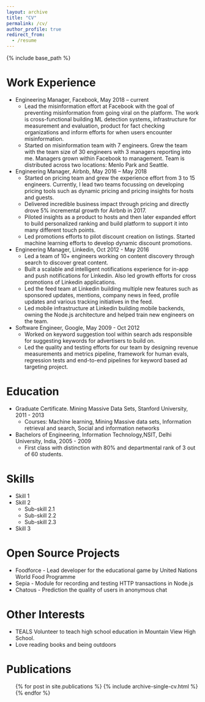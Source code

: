 ```yaml
---
layout: archive
title: "CV"
permalink: /cv/
author_profile: true
redirect_from:
  - /resume
---
```


{% include base_path %}

Work Experience
======
* Engineering Manager, Facebook, May 2018 – current 
  * Lead the misinformation effort at Facebook with the goal of preventing misinformation from going viral on the platform. The work is cross-functional building ML detection systems, infrastructure for measurement and evaluation, product for fact checking organizations and inform efforts for when users encounter misinformation. 
  * Started on misinformation team with 7 engineers. Grew the team with the team size of 30 engineers with 3 managers reporting into me. Managers grown within Facebook to management. Team is distributed across two locations: Menlo Park and Seattle. 
* Engineering Manager, Airbnb, May 2016 – May 2018 
  * Started on pricing team and grew the experience effort from 3 to 15 engineers. Currently, I lead two teams focussing on developing pricing tools such as dynamic pricing and pricing insights for hosts and guests. 
  * Delivered incredible business impact through pricing and directly drove 5% incremental growth for Airbnb in 2017. 
  * Piloted insights as a product to hosts and then later expanded effort to build personalized ranking and build platform to support it into many different touch points. 
  * Led promotions efforts to pilot discount creation on listings. Started machine learning efforts to develop dynamic discount promotions. 
* Engineering Manager, Linkedin, Oct 2012 - May 2016 
  * Led a team of 10+ engineers working on content discovery through search to discover great content. 
  * Built a scalable and intelligent notifications experience for in-app and push notifications for Linkedin. Also led growth efforts for cross promotions of Linkedin applications. 
  * Led the feed team at Linkedin building multiple new features such as sponsored updates, mentions, company news in feed, profile updates and various tracking initiatives in the feed. 
  * Led mobile infrastructure at Linkedin building mobile backends, owning the Node.js architecture and helped train new engineers on the team. 
* Software Engineer, Google, May 2009 - Oct 2012 
  * Worked on keyword suggestion tool within search ads responsible for suggesting keywords for advertisers to build on. 
  * Led the quality and testing efforts for our team by designing revenue measurements and metrics pipeline, framework for human evals, regression tests and end-to-end pipelines for keyword based ad targeting project. 


Education
======
* Graduate Certificate. Mining Massive Data Sets, Stanford University, 2011 - 2013 
  * Courses: Machine learning, Mining Massive data sets, Information retrieval and search, Social and information networks 
* Bachelors of Engineering, Information Technology,NSIT, Delhi University, India, 2005 - 2009 
  * First class with distinction with 80% and departmental rank of 3 out of 60 students. 

  
Skills
======
* Skill 1
* Skill 2
  * Sub-skill 2.1
  * Sub-skill 2.2
  * Sub-skill 2.3
* Skill 3

Open Source Projects
=====
* Foodforce - Lead developer for the educational game by United Nations World Food Programme
* Sepia - Module for recording and testing HTTP transactions in Node.js
* Chatous - Prediction the quality of users in anonymous chat

Other Interests
======
* TEALS Volunteer to teach high school education in Mountain View High School. 
* Love reading books and being outdoors

Publications
======
  <ul>{% for post in site.publications %}
    {% include archive-single-cv.html %}
  {% endfor %}</ul>
  
